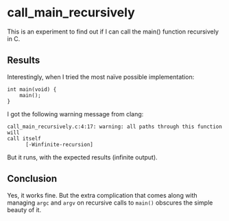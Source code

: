 call_main_recursively
=====================

This is an experiment to find out if I can call the main() function
recursively in C.

Results
-------

Interestingly, when I tried the most naïve possible implementation:

````
int main(void) {
    main();
}
````

I got the following warning message from clang:

````
call_main_recursively.c:4:17: warning: all paths through this function will
call itself
      [-Winfinite-recursion]
````

But it runs, with the expected results (infinite output).

Conclusion
----------

Yes, it works fine. But the extra complication that comes along with
managing `argc` and `argv` on recursive calls to `main()` obscures the
simple beauty of it.

